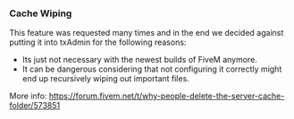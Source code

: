 ### Cache Wiping

This feature was requested many times and in the end we decided against putting it into txAdmin for the following reasons:
- Its just not necessary with the newest builds of FiveM anymore.
- It can be dangerous considering that not configuring it correctly might end up recursively wiping out important files.

More info: https://forum.fivem.net/t/why-people-delete-the-server-cache-folder/573851
